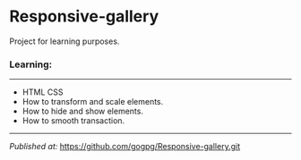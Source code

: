 # Responsive-gallery
Project for learning purposes. 
### Learning:
***
* HTML CSS 
* How to transform and scale elements.
* How to hide and show elements.
* How to smooth transaction.
***
*Published at:* https://github.com/gogpg/Responsive-gallery.git

